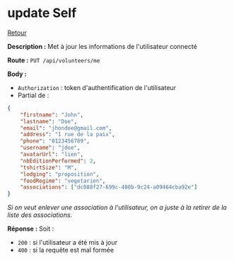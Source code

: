 # update Self
[Retour](./Volunteers.md)

**Description :**
Met à jour les informations de l'utilisateur connecté

**Route :** `PUT /api/volunteers/me`

**Body :**
- `Authorization` : token d'authentification de l'utilisateur
- Partial de : 
```json
{
    "firstname": "John",
    "lastname": "Doe",
    "email": "jhondoe@gmail.com",
    "address": "1 rue de la paix",
    "phone": "0123456789",
    "username": "jdoe",
    "avatarUrl": "lien",
    "nbEditionPerformed": 2,
    "tshirtSize": "M",
    "lodging": "proposition",
    "foodRegime": "vegetarien",
    "associations": ["dc088f27-699c-480b-9c24-a09464cba92e"]
}
```
*Si on veut enlever une association à l'utilisateur, on a juste à la retirer de la liste des associations.*

**Réponse :**
Soit :
- `200` : si l'utilisateur a été mis à jour
- `400` : si la requête est mal formée
